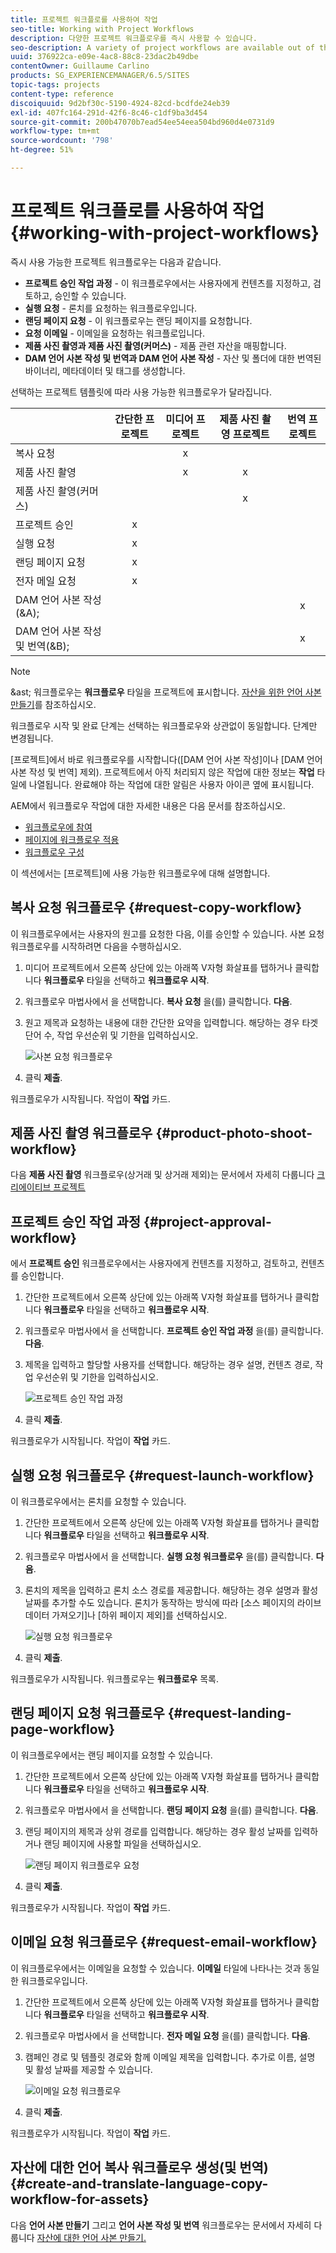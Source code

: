 ```yaml
---
title: 프로젝트 워크플로를 사용하여 작업
seo-title: Working with Project Workflows
description: 다양한 프로젝트 워크플로우를 즉시 사용할 수 있습니다.
seo-description: A variety of project workflows are available out of the box.
uuid: 376922ca-e09e-4ac8-88c8-23dac2b49dbe
contentOwner: Guillaume Carlino
products: SG_EXPERIENCEMANAGER/6.5/SITES
topic-tags: projects
content-type: reference
discoiquuid: 9d2bf30c-5190-4924-82cd-bcdfde24eb39
exl-id: 407fc164-291d-42f6-8c46-c1df9ba3d454
source-git-commit: 200b47070b7ead54ee54eea504bd960d4e0731d9
workflow-type: tm+mt
source-wordcount: '798'
ht-degree: 51%

---
```



# 프로젝트 워크플로를 사용하여 작업 {#working-with-project-workflows}

즉시 사용 가능한 프로젝트 워크플로우는 다음과 같습니다.

* **프로젝트 승인 작업 과정** - 이 워크플로우에서는 사용자에게 컨텐츠를 지정하고, 검토하고, 승인할 수 있습니다.
* **실행 요청** - 론치를 요청하는 워크플로우입니다.
* **랜딩 페이지 요청** - 이 워크플로우는 랜딩 페이지를 요청합니다.
* **요청 이메일** - 이메일을 요청하는 워크플로입니다.
* **제품 사진 촬영과 제품 사진 촬영(커머스)** - 제품 관련 자산을 매핑합니다.
* **DAM 언어 사본 작성 및 번역과 DAM 언어 사본 작성** - 자산 및 폴더에 대한 번역된 바이너리, 메타데이터 및 태그를 생성합니다.

선택하는 프로젝트 템플릿에 따라 사용 가능한 워크플로우가 달라집니다.

|  | **간단한 프로젝트** | **미디어 프로젝트** | **제품 사진 촬영 프로젝트** | **번역 프로젝트** |
|---|:-:|:-:|:-:|:-:|
| 복사 요청 |  | x |  |  |
| 제품 사진 촬영 |  | x | x |  |
| 제품 사진 촬영(커머스) |  |  | x |  |
| 프로젝트 승인 | x |  |  |  |
| 실행 요청 | x |  |  |  |
| 랜딩 페이지 요청 | x |  |  |  |
| 전자 메일 요청 | x |  |  |  |
| DAM 언어 사본 작성(&amp;A); |  |  |  | x |
| DAM 언어 사본 작성 및 번역(&amp;B); |  |  |  | x |

>[!NOTE]
>
>&amp;ast; 워크플로우는 **워크플로우** 타일을 프로젝트에 표시합니다. [자산을 위한 언어 사본 만들기](/help/sites-administering/tc-manage.md)를 참조하십시오.

워크플로우 시작 및 완료 단계는 선택하는 워크플로우와 상관없이 동일합니다. 단계만 변경됩니다.

[프로젝트]에서 바로 워크플로우를 시작합니다([DAM 언어 사본 작성]이나 [DAM 언어 사본 작성 및 번역] 제외). 프로젝트에서 아직 처리되지 않은 작업에 대한 정보는 **작업** 타일에 나열됩니다. 완료해야 하는 작업에 대한 알림은 사용자 아이콘 옆에 표시됩니다.

AEM에서 워크플로우 작업에 대한 자세한 내용은 다음 문서를 참조하십시오.

* [워크플로우에 참여](/help/sites-authoring/workflows-participating.md)
* [페이지에 워크플로우 적용](/help/sites-authoring/workflows-applying.md)
* [워크플로우 구성](/help/sites-administering/workflows.md)

이 섹션에서는 [프로젝트]에 사용 가능한 워크플로우에 대해 설명합니다.

## 복사 요청 워크플로우 {#request-copy-workflow}

이 워크플로우에서는 사용자의 원고를 요청한 다음, 이를 승인할 수 있습니다. 사본 요청 워크플로우를 시작하려면 다음을 수행하십시오.

1. 미디어 프로젝트에서 오른쪽 상단에 있는 아래쪽 V자형 화살표를 탭하거나 클릭합니다 **워크플로우** 타일을 선택하고 **워크플로우 시작**.
1. 워크플로우 마법사에서 을 선택합니다. **복사 요청** 을(를) 클릭합니다. **다음**.
1. 원고 제목과 요청하는 내용에 대한 간단한 요약을 입력합니다. 해당하는 경우 타겟 단어 수, 작업 우선순위 및 기한을 입력하십시오.

   ![사본 요청 워크플로우](assets/project-request-copy-workflow.png)

1. 클릭 **제출**.

워크플로우가 시작됩니다. 작업이 **작업** 카드.

## 제품 사진 촬영 워크플로우 {#product-photo-shoot-workflow}

다음 **제품 사진 촬영** 워크플로우(상거래 및 상거래 제외)는 문서에서 자세히 다룹니다 [크리에이티브 프로젝트](/help/sites-authoring/managing-product-information.md)

## 프로젝트 승인 작업 과정 {#project-approval-workflow}

에서 **프로젝트 승인** 워크플로우에서는 사용자에게 컨텐츠를 지정하고, 검토하고, 컨텐츠를 승인합니다.

1. 간단한 프로젝트에서 오른쪽 상단에 있는 아래쪽 V자형 화살표를 탭하거나 클릭합니다 **워크플로우** 타일을 선택하고 **워크플로우 시작**.
1. 워크플로우 마법사에서 을 선택합니다. **프로젝트 승인 작업 과정** 을(를) 클릭합니다. **다음**.
1. 제목을 입력하고 할당할 사용자를 선택합니다. 해당하는 경우 설명, 컨텐츠 경로, 작업 우선순위 및 기한을 입력하십시오.

   ![프로젝트 승인 작업 과정](assets/project-approval-workflow.png)

1. 클릭 **제출**.

워크플로우가 시작됩니다. 작업이 **작업** 카드.

## 실행 요청 워크플로우 {#request-launch-workflow}

이 워크플로우에서는 론치를 요청할 수 있습니다.

1. 간단한 프로젝트에서 오른쪽 상단에 있는 아래쪽 V자형 화살표를 탭하거나 클릭합니다 **워크플로우** 타일을 선택하고 **워크플로우 시작**.
1. 워크플로우 마법사에서 을 선택합니다. **실행 요청 워크플로우** 을(를) 클릭합니다. **다음**.
1. 론치의 제목을 입력하고 론치 소스 경로를 제공합니다. 해당하는 경우 설명과 활성 날짜를 추가할 수도 있습니다. 론치가 동작하는 방식에 따라 [소스 페이지의 라이브 데이터 가져오기]나 [하위 페이지 제외]를 선택하십시오.

   ![실행 요청 워크플로우](assets/project-request-launch-workflow.png)

1. 클릭 **제출**.

워크플로우가 시작됩니다. 워크플로우는 **워크플로우** 목록.

## 랜딩 페이지 요청 워크플로우 {#request-landing-page-workflow}

이 워크플로우에서는 랜딩 페이지를 요청할 수 있습니다.

1. 간단한 프로젝트에서 오른쪽 상단에 있는 아래쪽 V자형 화살표를 탭하거나 클릭합니다 **워크플로우** 타일을 선택하고 **워크플로우 시작**.
1. 워크플로우 마법사에서 을 선택합니다. **랜딩 페이지 요청** 을(를) 클릭합니다. **다음**.
1. 랜딩 페이지의 제목과 상위 경로를 입력합니다. 해당하는 경우 활성 날짜를 입력하거나 랜딩 페이지에 사용할 파일을 선택하십시오.

   ![랜딩 페이지 워크플로우 요청](assets/project-request-landing-page-workflow.png)

1. 클릭 **제출**.

워크플로우가 시작됩니다. 작업이 **작업** 카드.

## 이메일 요청 워크플로우 {#request-email-workflow}

이 워크플로우에서는 이메일을 요청할 수 있습니다. **이메일** 타일에 나타나는 것과 동일한 워크플로우입니다.

1. 간단한 프로젝트에서 오른쪽 상단에 있는 아래쪽 V자형 화살표를 탭하거나 클릭합니다 **워크플로우** 타일을 선택하고 **워크플로우 시작**.
1. 워크플로우 마법사에서 을 선택합니다. **전자 메일 요청** 을(를) 클릭합니다. **다음**.
1. 캠페인 경로 및 템플릿 경로와 함께 이메일 제목을 입력합니다. 추가로 이름, 설명 및 활성 날짜를 제공할 수 있습니다.

   ![이메일 요청 워크플로우](assets/project-request-email-workflow.png)

1. 클릭 **제출**.

워크플로우가 시작됩니다. 작업이 **작업** 카드.

## 자산에 대한 언어 복사 워크플로우 생성(및 번역) {#create-and-translate-language-copy-workflow-for-assets}

다음 **언어 사본 만들기** 그리고 **언어 사본 작성 및 번역** 워크플로우는 문서에서 자세히 다룹니다 [자산에 대한 언어 사본 만들기.](/help/assets/translation-projects.md)
